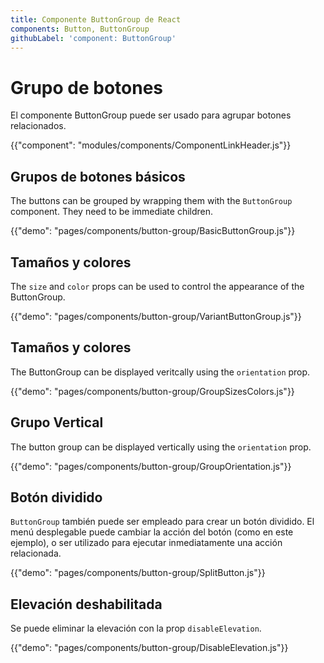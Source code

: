 ```yaml
---
title: Componente ButtonGroup de React
components: Button, ButtonGroup
githubLabel: 'component: ButtonGroup'
---
```


# Grupo de botones

<p class="description">El componente ButtonGroup puede ser usado para agrupar botones relacionados.</p>

{{"component": "modules/components/ComponentLinkHeader.js"}}

## Grupos de botones básicos

The buttons can be grouped by wrapping them with the `ButtonGroup` component. They need to be immediate children.

{{"demo": "pages/components/button-group/BasicButtonGroup.js"}}

## Tamaños y colores

The `size` and `color` props can be used to control the appearance of the ButtonGroup.

{{"demo": "pages/components/button-group/VariantButtonGroup.js"}}

## Tamaños y colores

The ButtonGroup can be displayed veritcally using the `orientation` prop.

{{"demo": "pages/components/button-group/GroupSizesColors.js"}}

## Grupo Vertical

The button group can be displayed vertically using the `orientation` prop.

{{"demo": "pages/components/button-group/GroupOrientation.js"}}

## Botón dividido

`ButtonGroup` también puede ser empleado para crear un botón dividido.  El menú desplegable puede cambiar la acción del botón (como en este ejemplo), o ser utilizado para ejecutar inmediatamente una acción relacionada.

{{"demo": "pages/components/button-group/SplitButton.js"}}

## Elevación deshabilitada

Se puede eliminar la elevación con la prop `disableElevation`.

{{"demo": "pages/components/button-group/DisableElevation.js"}}
